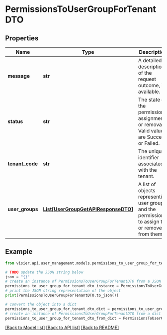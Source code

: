 # PermissionsToUserGroupForTenantDTO


## Properties

Name | Type | Description | Notes
------------ | ------------- | ------------- | -------------
**message** | **str** | A detailed description of the request outcome, if available. | [optional] 
**status** | **str** | The state of the permission assignment or removal. Valid values are Succeed or Failed. | [optional] 
**tenant_code** | **str** | The unique identifier associated with the tenant. | [optional] 
**user_groups** | [**List[UserGroupGetAPIResponseDTO]**](UserGroupGetAPIResponseDTO.md) | A list of objects representing user groups and the permissions to assign to or remove from them. | [optional] 

## Example

```python
from visier.api.user_management.models.permissions_to_user_group_for_tenant_dto import PermissionsToUserGroupForTenantDTO

# TODO update the JSON string below
json = "{}"
# create an instance of PermissionsToUserGroupForTenantDTO from a JSON string
permissions_to_user_group_for_tenant_dto_instance = PermissionsToUserGroupForTenantDTO.from_json(json)
# print the JSON string representation of the object
print(PermissionsToUserGroupForTenantDTO.to_json())

# convert the object into a dict
permissions_to_user_group_for_tenant_dto_dict = permissions_to_user_group_for_tenant_dto_instance.to_dict()
# create an instance of PermissionsToUserGroupForTenantDTO from a dict
permissions_to_user_group_for_tenant_dto_from_dict = PermissionsToUserGroupForTenantDTO.from_dict(permissions_to_user_group_for_tenant_dto_dict)
```
[[Back to Model list]](../README.md#documentation-for-models) [[Back to API list]](../README.md#documentation-for-api-endpoints) [[Back to README]](../README.md)


